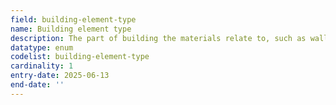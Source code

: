 ```yaml
---
field: building-element-type
name: Building element type
description: The part of building the materials relate to, such as walls, roofs, windows, or doors
datatype: enum
codelist: building-element-type
cardinality: 1
entry-date: 2025-06-13
end-date: ''
---
```

